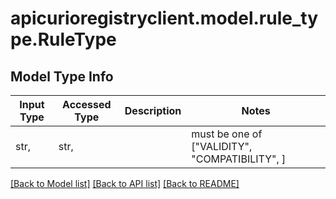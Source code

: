 # apicurioregistryclient.model.rule_type.RuleType

## Model Type Info
Input Type | Accessed Type | Description | Notes
------------ | ------------- | ------------- | -------------
str,  | str,  |  | must be one of ["VALIDITY", "COMPATIBILITY", ] 

[[Back to Model list]](../../README.md#documentation-for-models) [[Back to API list]](../../README.md#documentation-for-api-endpoints) [[Back to README]](../../README.md)

